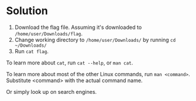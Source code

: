 # Solution
1. Download the flag file. Assuming it's downloaded to `/home/user/Downloads/flag`.
2. Change working directory to `/home/user/Downloads/` by running `cd ~/Downloads/`
3. Run `cat flag`.

To learn more about `cat`, run `cat --help`, or `man cat`.

To learn more about most of the other Linux commands, run `man <command>`. Substitute \<command\> with the actual command name.

Or simply look up on search engines.
